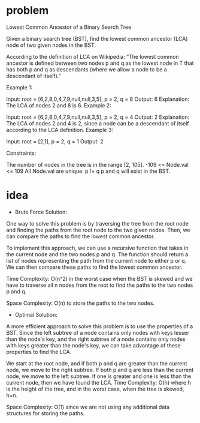 # problem

Lowest Common Ancestor of a Binary Search Tree

Given a binary search tree (BST), find the lowest common ancestor (LCA) node of two given nodes in the BST.

According to the definition of LCA on Wikipedia: “The lowest common ancestor is defined between two nodes p and q as the lowest node in T that has both p and q as descendants (where we allow a node to be a descendant of itself).”



Example 1:


Input: root = [6,2,8,0,4,7,9,null,null,3,5], p = 2, q = 8
Output: 6
Explanation: The LCA of nodes 2 and 8 is 6.
Example 2:


Input: root = [6,2,8,0,4,7,9,null,null,3,5], p = 2, q = 4
Output: 2
Explanation: The LCA of nodes 2 and 4 is 2, since a node can be a descendant of itself according to the LCA definition.
Example 3:

Input: root = [2,1], p = 2, q = 1
Output: 2


Constraints:

The number of nodes in the tree is in the range [2, 105].
-109 <= Node.val <= 109
All Node.val are unique.
p != q
p and q will exist in the BST.

# idea

- Brute Force Solution:

One way to solve this problem is by traversing the tree from the root node and finding the paths from the root node to the two given nodes. Then, we can compare the paths to find the lowest common ancestor.

To implement this approach, we can use a recursive function that takes in the current node and the two nodes p and q. The function should return a list of nodes representing the path from the current node to either p or q. We can then compare these paths to find the lowest common ancestor.

Time Complexity: O(n^2) in the worst case when the BST is skewed and we have to traverse all n nodes from the root to find the paths to the two nodes p and q.

Space Complexity: O(n) to store the paths to the two nodes.

- Optimal Solution:

A more efficient approach to solve this problem is to use the properties of a BST. Since the left subtree of a node contains only nodes with keys lesser than the node's key, and the right subtree of a node contains only nodes with keys greater than the node's key, we can take advantage of these properties to find the LCA.

We start at the root node, and if both p and q are greater than the current node, we move to the right subtree. If both p and q are less than the current node, we move to the left subtree. If one is greater and one is less than the current node, then we have found the LCA.
Time Complexity: O(h) where h is the height of the tree, and in the worst case, when the tree is skewed, h=n.

Space Complexity: O(1) since we are not using any additional data structures for storing the paths.